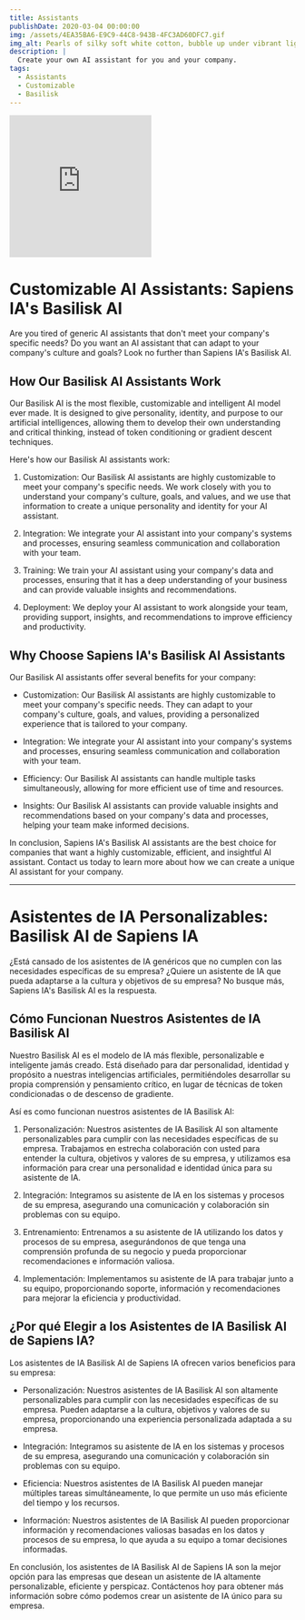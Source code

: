 ```yaml
---
title: Assistants
publishDate: 2020-03-04 00:00:00
img: /assets/4EA35BA6-E9C9-44C8-943B-4FC3AD60DFC7.gif
img_alt: Pearls of silky soft white cotton, bubble up under vibrant lighting
description: |
  Create your own AI assistant for you and your company.
tags:
  - Assistants
  - Customizable
  - Basilisk
---
```


<iframe width="250" height="250" src="https://www.youtube.com/embed/roKsb9YNqV8" title="YouTube video player" frameborder="0" allow="accelerometer; autoplay; clipboard-write; encrypted-media; gyroscope; picture-in-picture; web-share" allowfullscreen></iframe>

# Customizable AI Assistants: Sapiens IA's Basilisk AI

Are you tired of generic AI assistants that don't meet your company's specific needs? Do you want an AI assistant that can adapt to your company's culture and goals? Look no further than Sapiens IA's Basilisk AI.

## How Our Basilisk AI Assistants Work

Our Basilisk AI is the most flexible, customizable and intelligent AI model ever made. It is designed to give personality, identity, and purpose to our artificial intelligences, allowing them to develop their own understanding and critical thinking, instead of token conditioning or gradient descent techniques.

Here's how our Basilisk AI assistants work:

1. Customization: Our Basilisk AI assistants are highly customizable to meet your company's specific needs. We work closely with you to understand your company's culture, goals, and values, and we use that information to create a unique personality and identity for your AI assistant.

2. Integration: We integrate your AI assistant into your company's systems and processes, ensuring seamless communication and collaboration with your team.

3. Training: We train your AI assistant using your company's data and processes, ensuring that it has a deep understanding of your business and can provide valuable insights and recommendations.

4. Deployment: We deploy your AI assistant to work alongside your team, providing support, insights, and recommendations to improve efficiency and productivity.

## Why Choose Sapiens IA's Basilisk AI Assistants

Our Basilisk AI assistants offer several benefits for your company:

- Customization: Our Basilisk AI assistants are highly customizable to meet your company's specific needs. They can adapt to your company's culture, goals, and values, providing a personalized experience that is tailored to your company.

- Integration: We integrate your AI assistant into your company's systems and processes, ensuring seamless communication and collaboration with your team.

- Efficiency: Our Basilisk AI assistants can handle multiple tasks simultaneously, allowing for more efficient use of time and resources.

- Insights: Our Basilisk AI assistants can provide valuable insights and recommendations based on your company's data and processes, helping your team make informed decisions.

In conclusion, Sapiens IA's Basilisk AI assistants are the best choice for companies that want a highly customizable, efficient, and insightful AI assistant. Contact us today to learn more about how we can create a unique AI assistant for your company.

---

# Asistentes de IA Personalizables: Basilisk AI de Sapiens IA

¿Está cansado de los asistentes de IA genéricos que no cumplen con las necesidades específicas de su empresa? ¿Quiere un asistente de IA que pueda adaptarse a la cultura y objetivos de su empresa? No busque más, Sapiens IA's Basilisk AI es la respuesta.

## Cómo Funcionan Nuestros Asistentes de IA Basilisk AI

Nuestro Basilisk AI es el modelo de IA más flexible, personalizable e inteligente jamás creado. Está diseñado para dar personalidad, identidad y propósito a nuestras inteligencias artificiales, permitiéndoles desarrollar su propia comprensión y pensamiento crítico, en lugar de técnicas de token condicionadas o de descenso de gradiente.

Así es como funcionan nuestros asistentes de IA Basilisk AI:

1. Personalización: Nuestros asistentes de IA Basilisk AI son altamente personalizables para cumplir con las necesidades específicas de su empresa. Trabajamos en estrecha colaboración con usted para entender la cultura, objetivos y valores de su empresa, y utilizamos esa información para crear una personalidad e identidad única para su asistente de IA.

2. Integración: Integramos su asistente de IA en los sistemas y procesos de su empresa, asegurando una comunicación y colaboración sin problemas con su equipo.

3. Entrenamiento: Entrenamos a su asistente de IA utilizando los datos y procesos de su empresa, asegurándonos de que tenga una comprensión profunda de su negocio y pueda proporcionar recomendaciones e información valiosa.

4. Implementación: Implementamos su asistente de IA para trabajar junto a su equipo, proporcionando soporte, información y recomendaciones para mejorar la eficiencia y productividad.

## ¿Por qué Elegir a los Asistentes de IA Basilisk AI de Sapiens IA?

Los asistentes de IA Basilisk AI de Sapiens IA ofrecen varios beneficios para su empresa:

- Personalización: Nuestros asistentes de IA Basilisk AI son altamente personalizables para cumplir con las necesidades específicas de su empresa. Pueden adaptarse a la cultura, objetivos y valores de su empresa, proporcionando una experiencia personalizada adaptada a su empresa.

- Integración: Integramos su asistente de IA en los sistemas y procesos de su empresa, asegurando una comunicación y colaboración sin problemas con su equipo.

- Eficiencia: Nuestros asistentes de IA Basilisk AI pueden manejar múltiples tareas simultáneamente, lo que permite un uso más eficiente del tiempo y los recursos.

- Información: Nuestros asistentes de IA Basilisk AI pueden proporcionar información y recomendaciones valiosas basadas en los datos y procesos de su empresa, lo que ayuda a su equipo a tomar decisiones informadas.

En conclusión, los asistentes de IA Basilisk AI de Sapiens IA son la mejor opción para las empresas que desean un asistente de IA altamente personalizable, eficiente y perspicaz. Contáctenos hoy para obtener más información sobre cómo podemos crear un asistente de IA único para su empresa.
